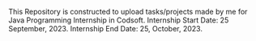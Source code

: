This Repository is constructed to upload tasks/projects made by me for Java Programming Internship in Codsoft.
Internship Start Date: 25 September, 2023.
Internship End Date: 25, October, 2023.

